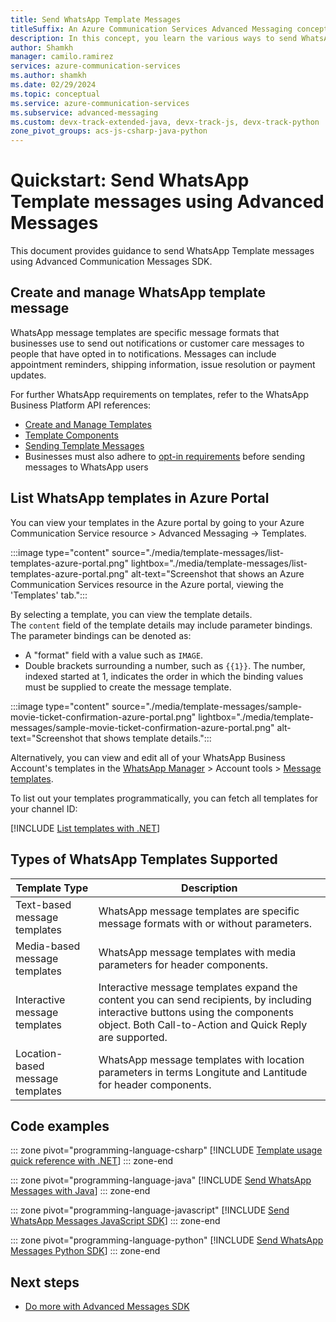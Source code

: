 ```yaml
---
title: Send WhatsApp Template Messages
titleSuffix: An Azure Communication Services Advanced Messaging concept
description: In this concept, you learn the various ways to send WhatsApp template messages with Advanced Messaging.
author: Shamkh
manager: camilo.ramirez
services: azure-communication-services
ms.author: shamkh
ms.date: 02/29/2024
ms.topic: conceptual
ms.service: azure-communication-services
ms.subservice: advanced-messaging
ms.custom: devx-track-extended-java, devx-track-js, devx-track-python
zone_pivot_groups: acs-js-csharp-java-python
---
```


# Quickstart: Send WhatsApp Template messages using Advanced Messages

This document provides guidance to send WhatsApp Template messages using Advanced Communication Messages SDK.   

## Create and manage WhatsApp template message

WhatsApp message templates are specific message formats that businesses use to send out notifications or customer care messages to people that have opted in to notifications. Messages can include appointment reminders, shipping information, issue resolution or payment updates.

For further WhatsApp requirements on templates, refer to the WhatsApp Business Platform API references:
- [Create and Manage Templates](https://developers.facebook.com/docs/whatsapp/business-management-api/message-templates/)
- [Template Components](https://developers.facebook.com/docs/whatsapp/business-management-api/message-templates/components)
- [Sending Template Messages](https://developers.facebook.com/docs/whatsapp/cloud-api/guides/send-message-templates)
- Businesses must also adhere to [opt-in requirements](https://developers.facebook.com/docs/whatsapp/overview/getting-opt-in) before sending messages to WhatsApp users

## List WhatsApp templates in Azure Portal

You can view your templates in the Azure portal by going to your Azure Communication Service resource > Advanced Messaging -> Templates.

:::image type="content" source="./media/template-messages/list-templates-azure-portal.png" lightbox="./media/template-messages/list-templates-azure-portal.png" alt-text="Screenshot that shows an Azure Communication Services resource in the Azure portal, viewing the 'Templates' tab.":::

By selecting a template, you can view the template details.   
The `content` field of the template details may include parameter bindings. The parameter bindings can be denoted as:
- A "format" field with a value such as `IMAGE`.
- Double brackets surrounding a number, such as `{{1}}`. The number, indexed started at 1, indicates the order in which the binding values must be supplied to create the message template.

:::image type="content" source="./media/template-messages/sample-movie-ticket-confirmation-azure-portal.png" lightbox="./media/template-messages/sample-movie-ticket-confirmation-azure-portal.png" alt-text="Screenshot that shows template details.":::

Alternatively, you can view and edit all of your WhatsApp Business Account's templates in the [WhatsApp Manager](https://business.facebook.com/wa/manage/home/) > Account tools > [Message templates](https://business.facebook.com/wa/manage/message-templates/). 

To list out your templates programmatically, you can fetch all templates for your channel ID:

[!INCLUDE [List templates with .NET](./includes/templates/template-messages-list-templates-net.md)]

## Types of WhatsApp Templates Supported

| Template Type   | Description |
|----------|---------------------------|
| Text-based message templates  | WhatsApp message templates are specific message formats with or without parameters.    |
| Media-based message templates    | WhatsApp message templates with media parameters for header components.   |
| Interactive message templates | Interactive message templates expand the content you can send recipients, by  including interactive buttons using the components object. Both Call-to-Action and Quick Reply are supported.|
| Location-based message templates |  WhatsApp message templates with location parameters in terms Longitute and Lantitude for header components.|

##  Code examples

::: zone pivot="programming-language-csharp"
[!INCLUDE [Template usage quick reference with .NET](./includes/templates/template-messages-quick-reference-net.md)]
::: zone-end

::: zone pivot="programming-language-java"
[!INCLUDE [Send WhatsApp Messages with Java](./includes/templates/messages-quickstart-template-messages-java.md)]
::: zone-end

::: zone pivot="programming-language-javascript"
[!INCLUDE [Send WhatsApp Messages JavaScript SDK](./includes/templates/messages-quickstart-template-messages-js.md)]
::: zone-end

::: zone pivot="programming-language-python"
[!INCLUDE [Send WhatsApp Messages Python SDK](./includes/templates/messages-quickstart-template-messages-python.md)]
::: zone-end

## Next steps

-   [Do more with Advanced Messages SDK](../../../quickstarts/advanced-messaging/whatsapp/get-started.md)
